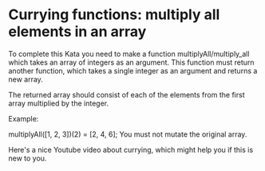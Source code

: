 # Currying functions: multiply all elements in an array

To complete this Kata you need to make a function multiplyAll/multiply_all which takes an array of integers as an argument. This function must return another function, which takes a single integer as an argument and returns a new array.

The returned array should consist of each of the elements from the first array multiplied by the integer.

Example:

multiplyAll([1, 2, 3])(2) = [2, 4, 6];
You must not mutate the original array.

Here's a nice Youtube video about currying, which might help you if this is new to you.